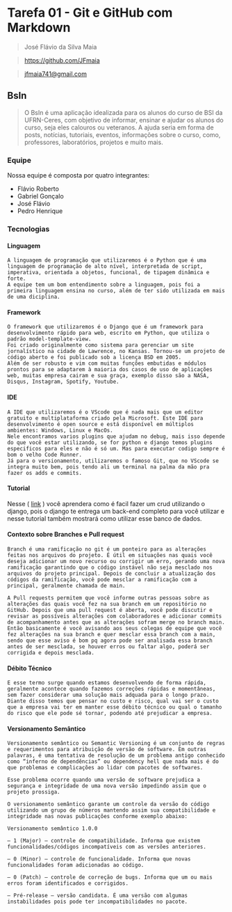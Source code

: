 # Tarefa 01 - Git e GitHub com Markdown
> José Flávio da Silva Maia

> https://github.com/JFmaia

> jfmaia741@gmail.com

## BsIn
> O BsIn é uma aplicação idealizada para os alunos do curso de BSI da UFRN-Ceres, com objetivo de informar, ensinar e ajudar os alunos do curso, seja eles calouros ou veteranos. A ajuda seria em forma de posts, notícias, tutoriais, eventos,  informações sobre o curso, como, professores, laboratórios, projetos e muito mais. 

### Equipe

Nossa equipe é composta por quatro integrantes:

- Flávio Roberto
- Gabriel Gonçalo
- José Flávio
- Pedro Henrique
  
### Tecnologias

#### Linguagem

    A linguagem de programação que utilizaremos é o Python que é uma linguagem de programação de alto nível, interpretada de script, imperativa, orientada a objetos, funcional, de tipagem dinâmica e forte.
    A equipe tem um bom entendimento sobre a linguagem, pois foi a primeira linguagem ensina no curso, além de ter sido utilizada em mais de uma diciplina.

#### Framework

    O framework que utilizaremos é o Django que é um framework para desenvolvimento rápido para web, escrito em Python, que utiliza o padrão model-template-view.
    Foi criado originalmente como sistema para gerenciar um site jornalístico na cidade de Lawrence, no Kansas. Tornou-se um projeto de código aberto e foi publicado sob a licença BSD em 2005.
    Além de ser robusto e vim com muitas funções embutidas e módulos prontos para se adaptarem à maioria dos casos de uso de aplicações web, muitas empresa cairam e sua graça, exemplo disso são a NASA, Disqus, Instagram, Spotify, Youtube.

#### IDE

    A IDE que utilizaremos é o VScode que é nada mais que um editor gratuito e multiplataforma criado pela Microsoft. Este IDE para desenvolvimento é open source e está disponível em múltiplos ambientes: Windows, Linux e MacOs.
    Nele encontramos varios plugins que ajudam no debug, mais isso depende do que você estar utilizando, se for python e django temos plugins especificos para eles e não é só um. Mas para executar codigo sempre é bom o velho Code Runner.
    Já para o versionamento, utilizaremos o famoso Git, que no VScode se integra muito bem, pois tendo ali um terminal na palma da mão pra fazer os adds e commits.

#### Tutorial

Nesse ( [link](https://www.youtube.com/watch?v=mbQVVIqSxoI) ) você aprendera como é facil fazer um crud utilizando o django, pois o django te entrega um back-end completo para você utilizar e nesse tutorial também mostrará como utilizar esse banco de dados.

#### Contexto sobre Branches e Pull request

    Branch é uma ramificação no git é um ponteiro para as alterações feitas nos arquivos do projeto. É útil em situações nas quais você deseja adicionar um novo recurso ou corrigir um erro, gerando uma nova ramificação garantindo que o código instável não seja mesclado nos arquivos do projeto principal. Depois de concluir a atualização dos códigos da ramificação, você pode mesclar a ramificação com a principal, geralmente chamada de main.

    A Pull requests permitem que você informe outras pessoas sobre as alterações das quais você fez na sua branch em um repositório no GitHub. Depois que uma pull request é aberta, você pode discutir e revisar as possíveis alterações com colaboradores e adicionar commits de acompanhamento antes que as alterações sofram merge no branch main.
    Então basicamente é você avisando aos seus colegas de equipe que você fez alterações na sua branch e quer mesclar essa branch com a main, sendo que esse aviso é bom pq agora pode ser analisada essa branch antes de ser mesclada, se houver erros ou faltar algo, poderá ser corrigida e depois mesclada.

#### Débito Técnico

    E esse termo surge quando estamos desenvolvendo de forma rápida, geralmente acontece quando fazemos correções rápidas e momentâneas, sem fazer considerar uma solução mais adquada para o longo prazo. Diante disso temos que pensar no custo e risco, qual vai ser o custo que a empresa vai ter em manter esse débito técnico ou qual o tamanho do risco que ele pode sé tornar, podendo até prejudicar a empresa.

#### Versionamento Semântico

    Versionamento semântico ou Semantic Versioning é um conjunto de regras e requerimentos para atribuição de versão de software. Em outras palavras, é uma tentativa de resolução de um problema antigo conhecido como “inferno de dependências” ou dependency hell que nada mais é do que problemas e complicações ao lidar com pacotes de softwares.

    Esse problema ocorre quando uma versão de software prejudica a segurança e integridade de uma nova versão impedindo assim que o projeto prossiga.

    O versionamento semântico garante um controle da versão do código utilizando um grupo de números mantendo assim sua compatibilidade e integridade nas novas publicações conforme exemplo abaixo:

    Versionamento semântico 1.0.0

    – 1 (Major) – controle de compatibilidade. Informa que existem funcionalidades/códigos incompatíveis com as versões anteriores.

    – 0 (Minor) – controle de funcionalidade. Informa que novas funcionalidades foram adicionadas ao código.

    – 0 (Patch) – controle de correção de bugs. Informa que um ou mais erros foram identificados e corrigidos.

    – Pré-release – versão candidata. É uma versão com algumas instabilidades pois pode ter incompatibilidades no pacote.













